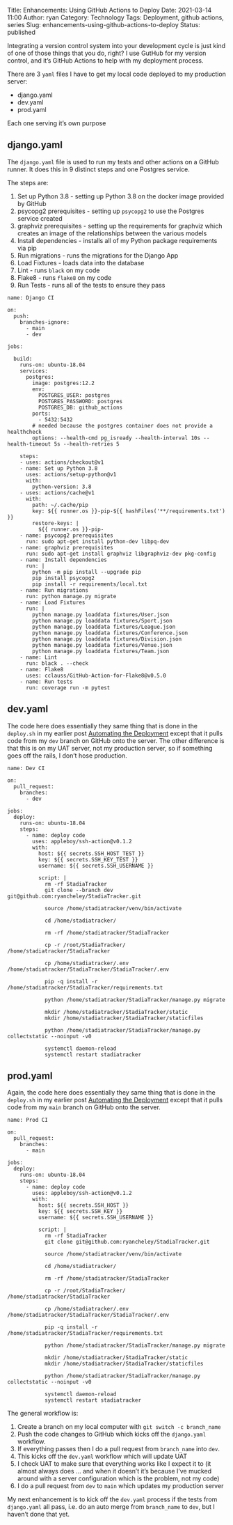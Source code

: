 Title: Enhancements: Using GitHub Actions to Deploy
Date: 2021-03-14 11:00
Author: ryan
Category: Technology
Tags: Deployment, github actions, series
Slug: enhancements-using-github-actions-to-deploy
Status: published

Integrating a version control system into your development cycle is just kind of one of those things that you do, right? I use GutHub for my version control, and it’s GitHub Actions to help with my deployment process.

There are 3 `yaml` files I have to get my local code deployed to my production server:

-   django.yaml
-   dev.yaml
-   prod.yaml

Each one serving it’s own purpose

## django.yaml

The `django.yaml` file is used to run my tests and other actions on a GitHub runner. It does this in 9 distinct steps and one Postgres service.

The steps are:

1.  Set up Python 3.8 - setting up Python 3.8 on the docker image provided by GitHub
2.  psycopg2 prerequisites - setting up `psycopg2` to use the Postgres service created
3.  graphviz prerequisites - setting up the requirements for graphviz which creates an image of the relationships between the various models
4.  Install dependencies - installs all of my Python package requirements via pip
5.  Run migrations - runs the migrations for the Django App
6.  Load Fixtures - loads data into the database
7.  Lint - runs `black` on my code
8.  Flake8 - runs `flake8` on my code
9.  Run Tests - runs all of the tests to ensure they pass

``` {.wp-block-code}
name: Django CI

on:
  push:
    branches-ignore:
      - main
      - dev

jobs:

  build:
    runs-on: ubuntu-18.04
    services:
      postgres:
        image: postgres:12.2
        env:
          POSTGRES_USER: postgres
          POSTGRES_PASSWORD: postgres
          POSTGRES_DB: github_actions
        ports:
          - 5432:5432
        # needed because the postgres container does not provide a healthcheck
        options: --health-cmd pg_isready --health-interval 10s --health-timeout 5s --health-retries 5

    steps:
    - uses: actions/checkout@v1
    - name: Set up Python 3.8
      uses: actions/setup-python@v1
      with:
        python-version: 3.8
    - uses: actions/cache@v1
      with:
        path: ~/.cache/pip
        key: ${{ runner.os }}-pip-${{ hashFiles('**/requirements.txt') }}
        restore-keys: |
          ${{ runner.os }}-pip-
    - name: psycopg2 prerequisites
      run: sudo apt-get install python-dev libpq-dev
    - name: graphviz prerequisites
      run: sudo apt-get install graphviz libgraphviz-dev pkg-config
    - name: Install dependencies
      run: |
        python -m pip install --upgrade pip
        pip install psycopg2
        pip install -r requirements/local.txt
    - name: Run migrations
      run: python manage.py migrate
    - name: Load Fixtures
      run: |
        python manage.py loaddata fixtures/User.json
        python manage.py loaddata fixtures/Sport.json
        python manage.py loaddata fixtures/League.json
        python manage.py loaddata fixtures/Conference.json
        python manage.py loaddata fixtures/Division.json
        python manage.py loaddata fixtures/Venue.json
        python manage.py loaddata fixtures/Team.json
    - name: Lint
      run: black . --check
    - name: Flake8
      uses: cclauss/GitHub-Action-for-Flake8@v0.5.0
    - name: Run tests
      run: coverage run -m pytest
```

## dev.yaml

The code here does essentially they same thing that is done in the `deploy.sh` in my earlier post [Automating the Deployment](/automating-the-deployment.html) except that it pulls code from my `dev` branch on GitHub onto the server. The other difference is that this is on my UAT server, not my production server, so if something goes off the rails, I don’t hose production.

``` {.wp-block-code}
name: Dev CI

on:
  pull_request:
    branches:
      - dev

jobs:
  deploy:
    runs-on: ubuntu-18.04
    steps:
      - name: deploy code
        uses: appleboy/ssh-action@v0.1.2
        with:
          host: ${{ secrets.SSH_HOST_TEST }}
          key: ${{ secrets.SSH_KEY_TEST }}
          username: ${{ secrets.SSH_USERNAME }}

          script: |
            rm -rf StadiaTracker
            git clone --branch dev git@github.com:ryancheley/StadiaTracker.git

            source /home/stadiatracker/venv/bin/activate

            cd /home/stadiatracker/

            rm -rf /home/stadiatracker/StadiaTracker

            cp -r /root/StadiaTracker/ /home/stadiatracker/StadiaTracker

            cp /home/stadiatracker/.env /home/stadiatracker/StadiaTracker/StadiaTracker/.env

            pip -q install -r /home/stadiatracker/StadiaTracker/requirements.txt

            python /home/stadiatracker/StadiaTracker/manage.py migrate

            mkdir /home/stadiatracker/StadiaTracker/static
            mkdir /home/stadiatracker/StadiaTracker/staticfiles

            python /home/stadiatracker/StadiaTracker/manage.py collectstatic --noinput -v0

            systemctl daemon-reload
            systemctl restart stadiatracker
```

## prod.yaml

Again, the code here does essentially they same thing that is done in the `deploy.sh` in my earlier post [Automating the Deployment](/automating-the-deployment.html) except that it pulls code from my `main` branch on GitHub onto the server.

``` {.wp-block-code}
name: Prod CI

on:
  pull_request:
    branches:
      - main

jobs:
  deploy:
    runs-on: ubuntu-18.04
    steps:
      - name: deploy code
        uses: appleboy/ssh-action@v0.1.2
        with:
          host: ${{ secrets.SSH_HOST }}
          key: ${{ secrets.SSH_KEY }}
          username: ${{ secrets.SSH_USERNAME }}

          script: |
            rm -rf StadiaTracker
            git clone git@github.com:ryancheley/StadiaTracker.git

            source /home/stadiatracker/venv/bin/activate

            cd /home/stadiatracker/

            rm -rf /home/stadiatracker/StadiaTracker

            cp -r /root/StadiaTracker/ /home/stadiatracker/StadiaTracker

            cp /home/stadiatracker/.env /home/stadiatracker/StadiaTracker/StadiaTracker/.env

            pip -q install -r /home/stadiatracker/StadiaTracker/requirements.txt

            python /home/stadiatracker/StadiaTracker/manage.py migrate

            mkdir /home/stadiatracker/StadiaTracker/static
            mkdir /home/stadiatracker/StadiaTracker/staticfiles

            python /home/stadiatracker/StadiaTracker/manage.py collectstatic --noinput -v0

            systemctl daemon-reload
            systemctl restart stadiatracker
```

The general workflow is:

1.  Create a branch on my local computer with `git switch -c branch_name`
2.  Push the code changes to GitHub which kicks off the `django.yaml` workflow.
3.  If everything passes then I do a pull request from `branch_name` into `dev`.
4.  This kicks off the `dev.yaml` workflow which will update UAT
5.  I check UAT to make sure that everything works like I expect it to (it almost always does … and when it doesn’t it’s because I’ve mucked around with a server configuration which is the problem, not my code)
6.  I do a pull request from `dev` to `main` which updates my production server

My next enhancement is to kick off the `dev.yaml` process if the tests from `django.yaml` all pass, i.e. do an auto merge from `branch_name` to `dev`, but I haven’t done that yet.
